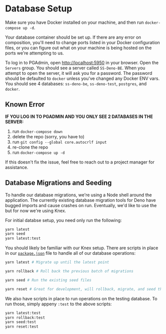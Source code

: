 # Database Setup

Make sure you have Docker installed on your machine, and then run `docker-compose up -d`.

Your database container should be set up. If there are any error on composition, you'll need to change ports listed in your Docker configuration files, or you can figure out what on your machine is being hosted on the ports we're attempting to us.

To log in to PGAdmin, open [http://localhost:5950](http://localhost:5950) in your browser. Open the `Servers` group. You should see a server called `SS-Deno-BE`. When you attempt to open the server, it will ask you for a password. The password should be defaulted to `docker` unless you've changed any Docker ENV vars. You should see 4 databases: `ss-deno-be`, `ss-deno-test`, `postgres`, and `docker`.

## Known Error

**IF YOU LOG IN TO PGADMIN AND YOU ONLY SEE 2 DATABASES IN THE SERVER:**

1. run `docker-compose down`
2. delete the repo (sorry, you have to)
3. run `git config --global core.autocrlf input`
4. re-clone the repo
5. run `docker-compose up -d`

If this doesn't fix the issue, feel free to reach out to a project manager for assistance.

## Database Migrations and Seeding

To handle our database migrations, we're using a Node shell around the application. The currently existing database migration tools for Deno have bugged imports and cause crashes on run. Eventually, we'd like to use the but for now we're using Knex.

For initial databse setup, you need only run the following:

```bash
yarn latest
yarn seed
yarn latest:test
```

You should likely be familiar with our Knex setup. There are scripts in place in our [`package.json`](./../package.json) file to handle all of our database operations:

```bash
yarn latest # Migrate up until the latest point

yarn rollback # Roll back the previous batch of migrations

yarn seed # Run the existing seed files

yarn reset # Great for development, will rollback, migrate, and seed the database
```

We also have scripts in place to run operations on the testing database. To run those, simply appeny `:test` to the above scripts:

```bash
yarn latest:test
yarn rollback:test
yarn seed:test
yarn reset:test
```
